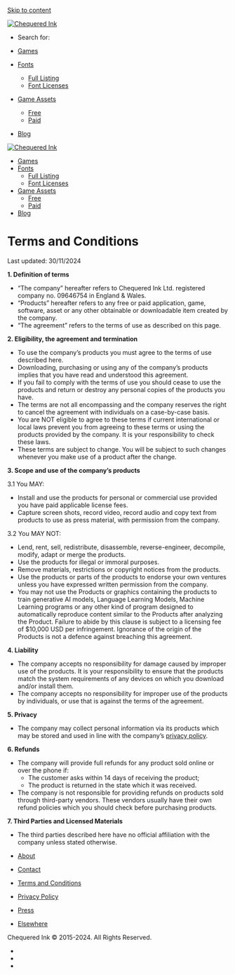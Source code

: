 [Skip to content](#content)

[![Chequered Ink](https://chequered.ink/wp-content/uploads/2024/05/cropped-web_logo.png)](https://chequered.ink/ "Chequered Ink | Home page")

* Search for:  
    

* [Games](https://chequered.ink/games/)
* [Fonts](https://chequered.ink/fonts/)
    * [Full Listing](https://www.fontspace.com/chequered-ink)
    * [Font Licenses](https://chequered.ink/font-license/)
* [Game Assets](https://chequered.ink/category/game-assets/)
    * [Free](https://chequered.ink/category/game-assets/free-game-assets/)
    * [Paid](https://chequered.ink/category/game-assets/paid-game-assets/)
* [Blog](https://chequered.ink/latest/)

[![Chequered Ink](https://chequered.ink/wp-content/uploads/2024/05/cropped-web_logo.png)](https://chequered.ink/ "Chequered Ink | Home page")

* [Games](https://chequered.ink/games/)
* [Fonts](https://chequered.ink/fonts/)
    * [Full Listing](https://www.fontspace.com/chequered-ink)
    * [Font Licenses](https://chequered.ink/font-license/)
* [Game Assets](https://chequered.ink/category/game-assets/)
    * [Free](https://chequered.ink/category/game-assets/free-game-assets/)
    * [Paid](https://chequered.ink/category/game-assets/paid-game-assets/)
* [Blog](https://chequered.ink/latest/)

Terms and Conditions
====================

Last updated: 30/11/2024

**1\. Definition of terms**

* “The company” hereafter refers to Chequered Ink Ltd. registered company no. 09646754 in England & Wales.
* “Products” hereafter refers to any free or paid application, game, software, asset or any other obtainable or downloadable item created by the company.
* “The agreement” refers to the terms of use as described on this page.

  
**2\. Eligibility, the agreement and termination**

* To use the company’s products you must agree to the terms of use described here.
* Downloading, purchasing or using any of the company’s products implies that you have read and understood this agreement.
* If you fail to comply with the terms of use you should cease to use the products and return or destroy any personal copies of the products you have.
* The terms are not all encompassing and the company reserves the right to cancel the agreement with individuals on a case-by-case basis.
* You are NOT eligible to agree to these terms if current international or local laws prevent you from agreeing to these terms or using the products provided by the company. It is your responsibility to check these laws.
* These terms are subject to change. You will be subject to such changes whenever you make use of a product after the change.

  
**3\. Scope and use of the company’s products**

3.1 You MAY:

* Install and use the products for personal or commercial use provided you have paid applicable license fees.
* Capture screen shots, record video, record audio and copy text from products to use as press material, with permission from the company.

  
3.2 You MAY NOT:

* Lend, rent, sell, redistribute, disassemble, reverse-engineer, decompile, modify, adapt or merge the products.
* Use the products for illegal or immoral purposes.
* Remove materials, restrictions or copyright notices from the products.
* Use the products or parts of the products to endorse your own ventures unless you have expressed written permission from the company.
* You may not use the Products or graphics containing the products to train generative AI models, Language Learning Models, Machine Learning programs or any other kind of program designed to automatically reproduce content similar to the Products after analyzing the Product. Failure to abide by this clause is subject to a licensing fee of $10,000 USD per infringement. Ignorance of the origin of the Products is not a defence against breaching this agreement.

  
**4\. Liability**

* The company accepts no responsibility for damage caused by improper use of the products. It is your responsibility to ensure that the products match the system requirements of any devices on which you download and/or install them.
* The company accepts no responsibility for improper use of the products by individuals, or use that is against the terms of the agreement.

  
**5\. Privacy**

* The company may collect personal information via its products which may be stored and used in line with the company’s [privacy policy](page:E31F1E39-3CC4-4C89-BA94-AB0E4D4D1B3F).

  
**6\. Refunds**

* The company will provide full refunds for any product sold online or over the phone if:
    * The customer asks within 14 days of receiving the product;
    * The product is returned in the state which it was received.
* The company is not responsible for providing refunds on products sold through third-party vendors. These vendors usually have their own refund policies which you should check before purchasing products.

  
**7\. Third Parties and Licensed Materials**

* The third parties described here have no official affiliation with the company unless stated otherwise.

* [About](https://chequered.ink/about/)
* [Contact](https://chequered.ink/contact/)
* [Terms and Conditions](https://chequered.ink/terms-of-use/)
* [Privacy Policy](https://chequered.ink/privacy-policy-2/)
* [Press](https://chequered.ink/press/)
* [Elsewhere](https://chequered.ink/elsewhere/)

[](#)

Chequered Ink © 2015-2024. All Rights Reserved.

* [](https://facebook.com/chequeredink "Follow us on Facebook")
* [](https://www.youtube.com/channel/UCK-YdecrUDQd5Fmi7-ooUlA "Follow us on Youtube")
* [](https://www.instagram.com/chequeredinkltd/ "Follow us on Instagram")